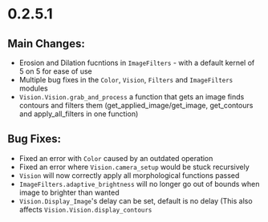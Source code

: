 # 0.2.5.1
## Main Changes:
 - Erosion and Dilation fucntions in `ImageFilters` - with a default kernel of 5 on 5 for ease of use
 - Multiple bug fixes in the `Color`, `Vision`, `Filters` and `ImageFilters` modules
 - `Vision.Vision.grab_and_process` a function that gets an image finds contours and filters them 
 (get_applied_image/get_image, get_contours and apply_all_filters in one function)
 
## Bug Fixes:
 - Fixed an error with `Color` caused by an outdated operation
 - Fixed an error where `Vision.camera_setup` would be stuck recursively
 - `Vision` will now correctly apply all morphological functions passed
 - `ImageFilters.adaptive_brightness` will no longer go out of bounds when image to brighter than wanted
 - `Vision.Display_Image`'s delay can be set, default is no delay (This also affects `Vision.Vision.display_contours`
 

